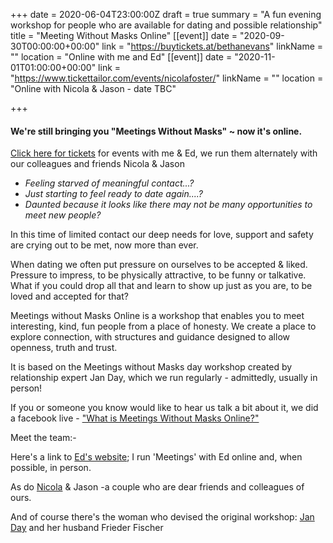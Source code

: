 +++
date = 2020-06-04T23:00:00Z
draft = true
summary = "A fun evening workshop for people who are available for dating and possible relationship"
title = "Meeting Without Masks Online"
[[event]]
date = "2020-09-30T00:00:00+00:00"
link = "https://buytickets.at/bethanevans"
linkName = ""
location = "Online with me and Ed"
[[event]]
date = "2020-11-01T01:00:00+00:00"
link = "https://www.tickettailor.com/events/nicolafoster/"
linkName = ""
location = "Online with Nicola & Jason - date TBC"

+++
#### We're still bringing you "Meetings Without Masks" \~ now it's online.

[Click here for tickets](https://buytickets.at/bethanevans) for events with me & Ed, we run them alternately with our colleagues and friends Nicola & Jason

* _Feeling starved of meaningful contact...?_
* _Just starting to feel ready to date again....?_
* _Daunted because it looks like there may not be many opportunities to meet new people?_

In this time of limited contact our deep needs for love, support and safety are crying out to be met, now more than ever.

When dating we often put pressure on ourselves to be accepted & liked. Pressure to impress, to be physically attractive, to be funny or talkative. What if you could drop all that and learn to show up just as you are, to be loved and accepted for that?

Meetings without Masks Online is a workshop that enables you to meet interesting, kind, fun people from a place of honesty. We create a place to explore connection, with structures and guidance designed to allow openness, truth and trust.

It is based on the Meetings without Masks day workshop created by relationship expert Jan Day, which we run regularly - admittedly, usually in person!

If you or someone you know would like to hear us talk a bit about it, we did a facebook live - ["What is Meetings Without Masks Online?"](https://TechniqueForLife.us1.list-manage.com/track/click?u=132947c457b186b9c745b3be4&id=c88fdc03dc&e=66a7344f19)

Meet the team:-

Here's a link to [Ed's website](https://www.edrooke.com/); I run 'Meetings' with Ed online and, when possible, in person.

As do [Nicola](https://nicolafostercoaching.com/) & Jason -a couple who are dear friends and colleagues of ours.

And of course there's the woman who devised the original workshop: [Jan Day](http://janday.com/) and her husband Frieder Fischer